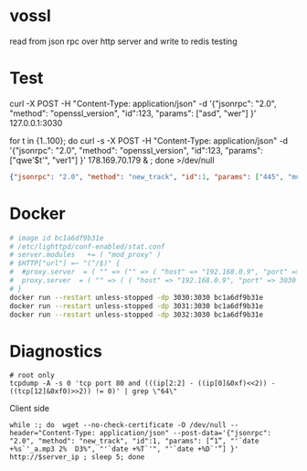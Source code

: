 # vossl
read from json rpc over http server and write to redis testing

# Test
curl -X POST -H "Content-Type: application/json" -d '{"jsonrpc": "2.0", "method": "openssl_version", "id":123, "params": ["asd", "wer"] }' 127.0.0.1:3030

for t in {1..100}; do curl -s  -X POST -H "Content-Type: application/json" -d '{"jsonrpc": "2.0", "method": "openssl_version", "id":123, "params": ["qwe'$t'", "ver1"] }' 178.169.70.179 & ; done  >/dev/null

```json
{"jsonrpc": "2.0", "method": "new_track", "id":1, "params": ["445", "muscafe_fastpop_august2022_168.mp3 6%  D30%", "14:27:07", "08/12/22"] }
```

# Docker
```sh
# image id bc1a6df9b31e
# /etc/lighttpd/conf-enabled/stat.conf
# server.modules   += ( "mod_proxy" )
# $HTTP["url"] =~ "(^/$)" {
#  #proxy.server  = ( "" => ("" => ( "host" => "192.168.0.9", "port" => 3030 )))
#  proxy.server  = ( "" => ( ( "host" => "192.168.0.9", "port" => 3030 ), ( "host" => "192.168.0.9", "port" => 3031 ), ( "host" => "192.168.0.9", "port" => 3032 )))
# }
docker run --restart unless-stopped -dp 3030:3030 bc1a6df9b31e
docker run --restart unless-stopped -dp 3031:3030 bc1a6df9b31e
docker run --restart unless-stopped -dp 3032:3030 bc1a6df9b31e
```

# Diagnostics
```
# root only
tcpdump -A -s 0 'tcp port 80 and (((ip[2:2] - ((ip[0]&0xf)<<2)) - ((tcp[12]&0xf0)>>2)) != 0)' | grep \"64\"
```

Client side
```
while :; do  wget --no-check-certificate -O /dev/null --header="Content-Type: application/json" --post-data='{"jsonrpc": "2.0", "method": "new_track", "id":1, "params": [“1”, "'`date +%s`'_a.mp3 2%  D3%", "'`date +%T`'", "'`date +%D`'”] }' http://$server_ip ; sleep 5; done
```
